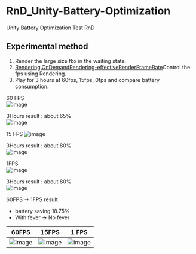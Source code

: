 # RnD_Unity-Battery-Optimization
Unity Battery Optimization Test RnD


## Experimental method

1. Render the large size fbx in the waiting state.
2. [Rendering.OnDemandRendering-effectiveRenderFrameRate](https://docs.unity3d.com/2019.3/Documentation/ScriptReference/Rendering.OnDemandRendering-effectiveRenderFrameRate.html)Control the fps using Rendering.
3. Play for 3 hours at 60fps, 15fps, 0fps and compare battery consumption.


60 FPS   
![image](https://user-images.githubusercontent.com/11674965/163081429-70c076ee-6654-4b89-b1a9-97d708552fa2.png)  

3Hours
result : about 65%  
![image](https://user-images.githubusercontent.com/11674965/163105560-604f60b2-5bc9-4f00-a6d3-ea7ff872e43e.png)  

15 FPS
![image](https://user-images.githubusercontent.com/11674965/163738788-be0982be-f755-4a33-9512-f5006fdf250e.png)

3Hours
result : about 80%  
![image](https://user-images.githubusercontent.com/11674965/163738954-a36afd20-ec67-4aa5-b013-e9438c95afc5.png)


1FPS  
![image](https://user-images.githubusercontent.com/11674965/163081473-f327c3e9-e5d0-4db0-9213-4185f9915336.png)  

3Hours
result : about 80%  
![image](https://user-images.githubusercontent.com/11674965/163291310-02e25715-d157-499f-b782-54eb084c2776.png)  

60FPS -> 1FPS result 
- battery saving 18.75%  
- With fever -> No fever  

| 60FPS | 15FPS | 1 FPS |
| ------ | ------ | ------ |
| ![image](https://user-images.githubusercontent.com/11674965/163739159-8f83da0f-be63-46dd-aa65-654bf6e79d25.png) | ![image](https://user-images.githubusercontent.com/11674965/163739177-cf481878-e0b8-4148-8672-613d42b51487.png) | ![image](https://user-images.githubusercontent.com/11674965/163739181-18a9763f-1e40-4e91-bdb7-25441303b7c3.png) |
 

